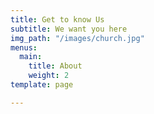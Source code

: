 ```yaml
---
title: Get to know Us
subtitle: We want you here
img_path: "/images/church.jpg"
menus:
  main:
    title: About
    weight: 2
template: page

---
```

